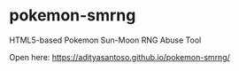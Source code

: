 # pokemon-smrng
HTML5-based Pokemon Sun-Moon RNG Abuse Tool

Open here: https://adityasantoso.github.io/pokemon-smrng/ 
